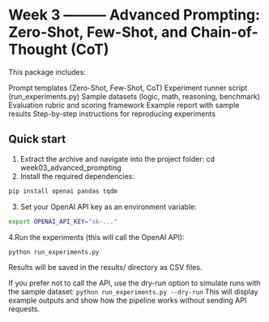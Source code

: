# Week 3 ——— Advanced Prompting: Zero-Shot, Few-Shot, and Chain-of-Thought (CoT)

This package includes:

Prompt templates (Zero-Shot, Few-Shot, CoT)
Experiment runner script (run_experiments.py)
Sample datasets (logic, math, reasoning, benchmark)
Evaluation rubric and scoring framework
Example report with sample results
Step-by-step instructions for reproducing experiments

## Quick start
1. Extract the archive and navigate into the project folder:
cd week03_advanced_prompting
2. Install the required dependencies:
```bash
pip install openai pandas tqdm
```
3. Set your OpenAI API key as an environment variable:
```bash
export OPENAI_API_KEY="sk-..."
```
4.Run the experiments (this will call the OpenAI API):
```bash
python run_experiments.py
```
Results will be saved in the results/ directory as CSV files.

If you prefer not to call the API, use the dry-run option to simulate runs with the sample dataset: `python run_experiments.py --dry-run`
 This will display example outputs and show how the pipeline works without sending API requests.